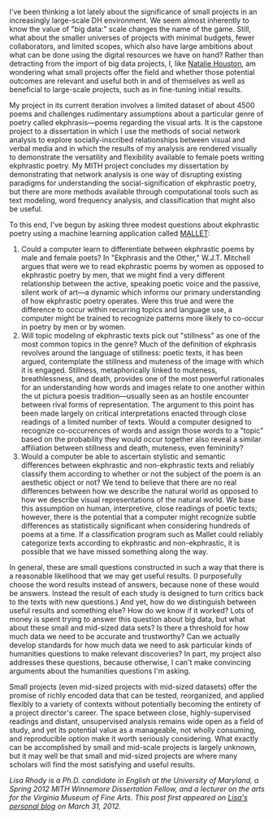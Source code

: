 I've been thinking a lot lately about the significance of small projects in an increasingly large-scale DH environment. We seem almost inherently to know the value of "big data:" scale changes the name of the game. Still, what about the smaller universes of projects with minimal budgets, fewer collaborators, and limited scopes, which also have large ambitions about what can be done using the digital resources we have on hand? Rather than detracting from the import of big data projects, I, like [Natalie Houston](http://digitalvictorian.org/2012/03/the-middle-distance/), am wondering what small projects offer the field and whether those potential outcomes are relevant and useful both in and of themselves as well as beneficial to large-scale projects, such as in fine-tuning initial results.

My project in its current iteration involves a limited dataset of about 4500 poems and challenges rudimentary assumptions about a particular genre of poetry called ekphrasis—poems regarding the visual arts. It is the capstone project to a dissertation in which I use the methods of social network analysis to explore socially-inscribed relationships between visual and verbal media and in which the results of my analysis are rendered visually to demonstrate the versatility and flexibility available to female poets writing ekphrastic poetry. My MITH project concludes my dissertation by demonstrating that network analysis is one way of disrupting existing paradigms for understanding the social-signification of ekphrastic poetry, but there are more methods available through computational tools such as text modeling, word frequency analysis, and classification that might also be useful.

To this end, I've begun by asking three modest questions about ekphrastic poetry using a machine learning application called [MALLET](http://mallet.cs.umass.edu/):

1. Could a computer learn to differentiate between ekphrastic poems by male and female poets? In "Ekphrasis and the Other," W.J.T. Mitchell argues that were we to read ekphrastic poems by women as opposed to ekphrastic poetry by men, that we might find a very different relationship between the active, speaking poetic voice and the passive, silent work of art—a dynamic which informs our primary understanding of how ekphrastic poetry operates. Were this true and were the difference to occur within recurring topics and language use, a computer might be trained to recognize patterns more likely to co-occur in poetry by men or by women.
2. Will topic modeling of ekphrastic texts pick out "stillness" as one of the most common topics in the genre? Much of the definition of ekphrasis revolves around the language of stillness: poetic texts, it has been argued, contemplate the stillness and muteness of the image with which it is engaged. Stillness, metaphorically linked to muteness, breathlessness, and death, provides one of the most powerful rationales for an understanding how words and images relate to one another within the ut pictura poesis tradition—usually seen as an hostile encounter between rival forms of representation. The argument to this point has been made largely on critical interpretations enacted through close readings of a limited number of texts. Would a computer designed to recognize co-occurrences of words and assign those words to a "topic" based on the probability they would occur together also reveal a similar affiliation between stillness and death, muteness, even femininity?
3. Would a computer be able to ascertain stylistic and semantic differences between ekphrastic and non-ekphrastic texts and reliably classify them according to whether or not the subject of the poem is an aesthetic object or not? We tend to believe that there are no real differences between how we describe the natural world as opposed to how we describe visual representations of the natural world. We base this assumption on human, interpretive, close readings of poetic texts; however, there is the potential that a computer might recognize subtle differences as statistically significant when considering hundreds of poems at a time. If a classification program such as Mallet could reliably categorize texts according to ekphrastic and non-ekphrastic, it is possible that we have missed something along the way.

In general, these are small questions constructed in such a way that there is a reasonable likelihood that we may get useful results. (I purposefully choose the word results instead of answers, because none of these would be answers. Instead the result of each study is designed to turn critics back to the texts with new questions.) And yet, how do we distinguish between useful results and something else? How do we know if it worked? Lots of money is spent trying to answer this question about big data, but what about these small and mid-sized data sets? Is there a threshold for how much data we need to be accurate and trustworthy? Can we actually develop standards for how much data we need to ask particular kinds of humanities questions to make relevant discoveries? In part, my project also addresses these questions, because otherwise, I can't make convincing arguments about the humanities questions I'm asking.

Small projects (even mid-sized projects with mid-sized datasets) offer the promise of richly encoded data that can be tested, reorganized, and applied flexibly to a variety of contexts without potentially becoming the entirety of a project director's career. The space between close, highly-supervised readings and distant, unsupervised analysis remains wide open as a field of study, and yet its potential value as a manageable, not wholly consuming, and reproducible option make it worth seriously considering. What exactly can be accomplished by small and mid-scale projects is largely unknown, but it may well be that small and mid-sized projects are where many scholars will find the most satisfying and useful results.

_Lisa Rhody is a Ph.D. candidate in English at the University of Maryland, a Spring 2012 MITH Winnemore Dissertation Fellow, and a lecturer on the arts for the Virginia Museum of Fine Arts. This post first appeared on [Lisa's personal blog](http://lisa.therhodys.net/) on March 31, 2012._